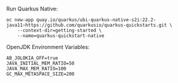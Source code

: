 Run Quarkus Native:
```shell
oc new-app quay.io/quarkus/ubi-quarkus-native-s2i:22.2-java11~https://github.com/quarkusio/quarkus-quickstarts.git \
    --context-dir=getting-started \
    --name=quarkus-quickstart-native
```

OpenJDK Environment Variables:
```properties
AB_JOLOKIA_OFF=true
JAVA_INITIAL_MEM_RATIO=50
JAVA_MAX_MEM_RATIO=100
GC_MAX_METASPACE_SIZE=200
```
